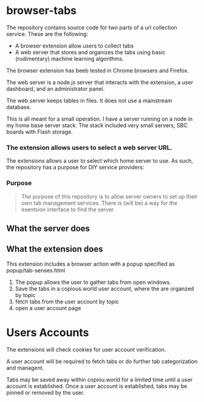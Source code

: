 # browser-tabs


The repository contains source code for two parts of a url collection service. These are the following:

* A browser extension allow users to collect tabs
* A web server that stores and organizes the tabs using basic (rudimentary) machine learning algorithms.


The browser extension has beeb tested in Chrome browsers and Firefox.

The web server is a node.js server that interacts with the extension, a user dashboard, and an administrator panel. 

The web server keeps tables in files. It does not use a mainstream database.

This is all meant for a small operation. I have a server running on a node in my home base server stack. The stack included very small servers, SBC boards with Flash storage.

### The extension allows users to select a web server URL.

The extensions allows a user to select which home server to use. As such, the repository has a purpose for DIY service providers:

### Purpose

> The purpose of this repository is to allow server owners to set up their own tab management services. There is (will be) a way for the exentsion interface to find the server


## What the server does



## What the extension does

This extension includes a browser action with a popup specified as popup/tab-senses.html

1) The popup allows the user to gather tabs from open windows.
2) Save the tabs in a copious.world user account, where the are organzed by topic
3) fetch tabs from the user account by topic
4) open a user account page

# Users Accounts

The extensions will check cookies for user account verification.

A user account will be required to fetch tabs or do further tab categorization and managent.

Tabs may be saved away within copiou.world for a limited time until a user account is established. Once a user account is established, tabs may be pinned or removed by the user.


